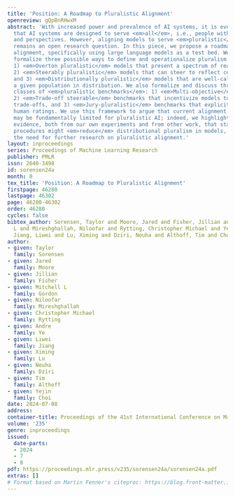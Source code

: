 ```yaml
---
title: 'Position: A Roadmap to Pluralistic Alignment'
openreview: gQpBnRHwxM
abstract: 'With increased power and prevalence of AI systems, it is ever more critical
  that AI systems are designed to serve <em>all</em>, i.e., people with diverse values
  and perspectives. However, aligning models to serve <em>pluralistic</em> human values
  remains an open research question. In this piece, we propose a roadmap to pluralistic
  alignment, specifically using large language models as a test bed. We identify and
  formalize three possible ways to define and operationalize pluralism in AI systems:
  1) <em>Overton pluralistic</em> models that present a spectrum of reasonable responses;
  2) <em>Steerably pluralistic</em> models that can steer to reflect certain perspectives;
  and 3) <em>Distributionally pluralistic</em> models that are well-calibrated to
  a given population in distribution. We also formalize and discuss three possible
  classes of <em>pluralistic benchmarks</em>: 1) <em>Multi-objective</em> benchmarks,
  2) <em>Trade-off steerable</em> benchmarks that incentivize models to steer to arbitrary
  trade-offs, and 3) <em>Jury-pluralistic</em> benchmarks that explicitly model diverse
  human ratings. We use this framework to argue that current alignment techniques
  may be fundamentally limited for pluralistic AI; indeed, we highlight empirical
  evidence, both from our own experiments and from other work, that standard alignment
  procedures might <em>reduce</em> distributional pluralism in models, motivating
  the need for further research on pluralistic alignment.'
layout: inproceedings
series: Proceedings of Machine Learning Research
publisher: PMLR
issn: 2640-3498
id: sorensen24a
month: 0
tex_title: 'Position: A Roadmap to Pluralistic Alignment'
firstpage: 46280
lastpage: 46302
page: 46280-46302
order: 46280
cycles: false
bibtex_author: Sorensen, Taylor and Moore, Jared and Fisher, Jillian and Gordon, Mitchell
  L and Mireshghallah, Niloofar and Rytting, Christopher Michael and Ye, Andre and
  Jiang, Liwei and Lu, Ximing and Dziri, Nouha and Althoff, Tim and Choi, Yejin
author:
- given: Taylor
  family: Sorensen
- given: Jared
  family: Moore
- given: Jillian
  family: Fisher
- given: Mitchell L
  family: Gordon
- given: Niloofar
  family: Mireshghallah
- given: Christopher Michael
  family: Rytting
- given: Andre
  family: Ye
- given: Liwei
  family: Jiang
- given: Ximing
  family: Lu
- given: Nouha
  family: Dziri
- given: Tim
  family: Althoff
- given: Yejin
  family: Choi
date: 2024-07-08
address:
container-title: Proceedings of the 41st International Conference on Machine Learning
volume: '235'
genre: inproceedings
issued:
  date-parts:
  - 2024
  - 7
  - 8
pdf: https://proceedings.mlr.press/v235/sorensen24a/sorensen24a.pdf
extras: []
# Format based on Martin Fenner's citeproc: https://blog.front-matter.io/posts/citeproc-yaml-for-bibliographies/
---
```

